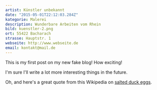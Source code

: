 ```yaml
---
artist: Künstler unbekannt
date: "2015-05-01T22:12:03.284Z"
kategorie: Malerei
description: Wunderbare Arbeiten vom Rhein
bild: kuenstler-2.png
ort: 55422 Bacharach
strasse: Hauptstr. 1
webseite: http://www.webseite.de
email: kontakt@mail.de
---
```


This is my first post on my new fake blog! How exciting!

I'm sure I'll write a lot more interesting things in the future.

Oh, and here's a great quote from this Wikipedia on
[salted duck eggs](http://en.wikipedia.org/wiki/Salted_duck_egg).

